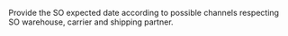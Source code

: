 Provide the SO expected date according to possible channels respecting
SO warehouse, carrier and shipping partner.
